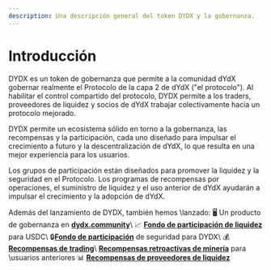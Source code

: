 ```yaml
---
description: Una descripción general del token DYDX y la gobernanza.
---
```


# Introducción

DYDX es un token de gobernanza que permite a la comunidad dYdX gobernar realmente el Protocolo de la capa 2 de dYdX ("el protocolo"). Al habilitar el control compartido del protocolo, DYDX permite a los traders, proveedores de liquidez y socios de dYdX trabajar colectivamente hacia un protocolo mejorado.

DYDX permite un ecosistema sólido en torno a la gobernanza, las recompensas y la participación, cada uno diseñado para impulsar el crecimiento a futuro y la descentralización de dYdX, lo que resulta en una mejor experiencia para los usuarios.

Los grupos de participación están diseñados para promover la liquidez y la seguridad en el Protocolo. Los programas de recompensas por operaciones, el suministro de liquidez y el uso anterior de dYdX ayudarán a impulsar el crecimiento y la adopción de dYdX.

Además del lanzamiento de DYDX, también hemos \\lanzado: 🖥️  Un producto de gobernanza en [**dydx.community**](https://dydx.community)\ 📈 [**Fondo de participación de liquidez**](staking-pools/liquidity-staking-pool.md) para USDC\ 🔒[**Fondo de participación**](staking-pools/safety-staking-pool.md) de seguridad para DYDX\ 💰 [**Recompensas de trading**](rewards/trading-rewards.md)\ [**Recompensas retroactivas de minería**](rewards/retroactive-mining-rewards.md) para \usuarios anteriores 📊 [**Recompensas de proveedores de liquidez**](rewards/liquidity-provider-rewards.md)
